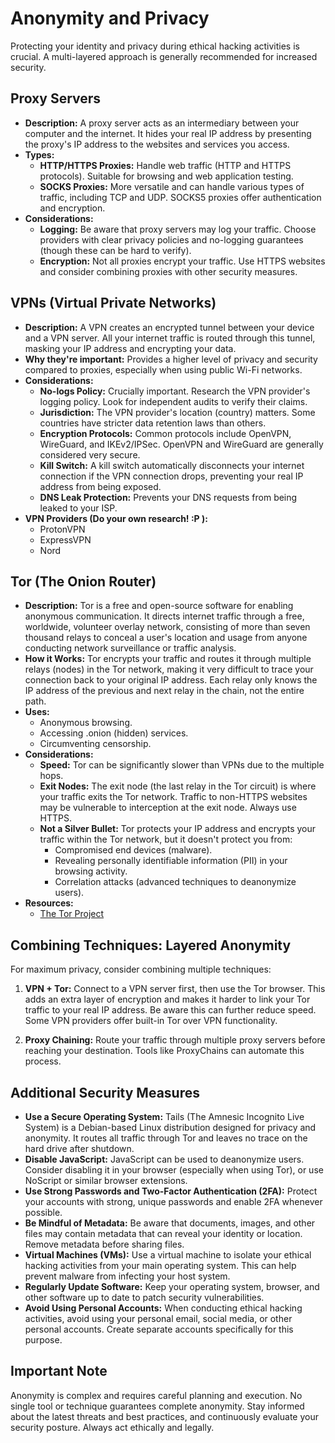 # Anonymity and Privacy

Protecting your identity and privacy during ethical hacking activities is crucial. A multi-layered approach is generally recommended for increased security.

## Proxy Servers

*   **Description:**  A proxy server acts as an intermediary between your computer and the internet. It hides your real IP address by presenting the proxy's IP address to the websites and services you access.
*   **Types:**
    *   **HTTP/HTTPS Proxies:**  Handle web traffic (HTTP and HTTPS protocols). Suitable for browsing and web application testing.
    *   **SOCKS Proxies:**  More versatile and can handle various types of traffic, including TCP and UDP. SOCKS5 proxies offer authentication and encryption.
*   **Considerations:**
    *   **Logging:**  Be aware that proxy servers may log your traffic. Choose providers with clear privacy policies and no-logging guarantees (though these can be hard to verify).
    *   **Encryption:**  Not all proxies encrypt your traffic. Use HTTPS websites and consider combining proxies with other security measures.

## VPNs (Virtual Private Networks)

*   **Description:** A VPN creates an encrypted tunnel between your device and a VPN server. All your internet traffic is routed through this tunnel, masking your IP address and encrypting your data.
*   **Why they're important:**  Provides a higher level of privacy and security compared to proxies, especially when using public Wi-Fi networks.
*   **Considerations:**
    *   **No-logs Policy:** Crucially important. Research the VPN provider's logging policy. Look for independent audits to verify their claims.
    *   **Jurisdiction:** The VPN provider's location (country) matters. Some countries have stricter data retention laws than others.
    *   **Encryption Protocols:**  Common protocols include OpenVPN, WireGuard, and IKEv2/IPSec. OpenVPN and WireGuard are generally considered very secure.
    *   **Kill Switch:** A kill switch automatically disconnects your internet connection if the VPN connection drops, preventing your real IP address from being exposed.
    *   **DNS Leak Protection:** Prevents your DNS requests from being leaked to your ISP.
*   **VPN Providers (Do your own research! :P ):**
    *   ProtonVPN
    *   ExpressVPN
    *   Nord

## Tor (The Onion Router)

*   **Description:** Tor is a free and open-source software for enabling anonymous communication. It directs internet traffic through a free, worldwide, volunteer overlay network, consisting of more than seven thousand relays to conceal a user's location and usage from anyone conducting network surveillance or traffic analysis.
*   **How it Works:** Tor encrypts your traffic and routes it through multiple relays (nodes) in the Tor network, making it very difficult to trace your connection back to your original IP address.  Each relay only knows the IP address of the previous and next relay in the chain, not the entire path.
*   **Uses:**
    *   Anonymous browsing.
    *   Accessing .onion (hidden) services.
    *   Circumventing censorship.
*   **Considerations:**
    *   **Speed:** Tor can be significantly slower than VPNs due to the multiple hops.
    *   **Exit Nodes:**  The exit node (the last relay in the Tor circuit) is where your traffic exits the Tor network.  Traffic to non-HTTPS websites may be vulnerable to interception at the exit node. Always use HTTPS.
    *   **Not a Silver Bullet:** Tor protects your IP address and encrypts your traffic within the Tor network, but it doesn't protect you from:
        *   Compromised end devices (malware).
        *   Revealing personally identifiable information (PII) in your browsing activity.
        *   Correlation attacks (advanced techniques to deanonymize users).
*   **Resources:**
    *   [The Tor Project](https://www.torproject.org/)

## Combining Techniques: Layered Anonymity

For maximum privacy, consider combining multiple techniques:

1.  **VPN + Tor:**  Connect to a VPN server first, then use the Tor browser. This adds an extra layer of encryption and makes it harder to link your Tor traffic to your real IP address.  Be aware this can further reduce speed.  Some VPN providers offer built-in Tor over VPN functionality.

2.  **Proxy Chaining:** Route your traffic through multiple proxy servers before reaching your destination.  Tools like ProxyChains can automate this process.

## Additional Security Measures

*   **Use a Secure Operating System:** Tails (The Amnesic Incognito Live System) is a Debian-based Linux distribution designed for privacy and anonymity. It routes all traffic through Tor and leaves no trace on the hard drive after shutdown.
*   **Disable JavaScript:** JavaScript can be used to deanonymize users. Consider disabling it in your browser (especially when using Tor), or use NoScript or similar browser extensions.
*   **Use Strong Passwords and Two-Factor Authentication (2FA):** Protect your accounts with strong, unique passwords and enable 2FA whenever possible.
*   **Be Mindful of Metadata:** Be aware that documents, images, and other files may contain metadata that can reveal your identity or location. Remove metadata before sharing files.
*   **Virtual Machines (VMs):** Use a virtual machine to isolate your ethical hacking activities from your main operating system. This can help prevent malware from infecting your host system.
*   **Regularly Update Software:** Keep your operating system, browser, and other software up to date to patch security vulnerabilities.
*   **Avoid Using Personal Accounts:** When conducting ethical hacking activities, avoid using your personal email, social media, or other personal accounts. Create separate accounts specifically for this purpose.

## Important Note

Anonymity is complex and requires careful planning and execution. No single tool or technique guarantees complete anonymity.  Stay informed about the latest threats and best practices, and continuously evaluate your security posture.  Always act ethically and legally.

